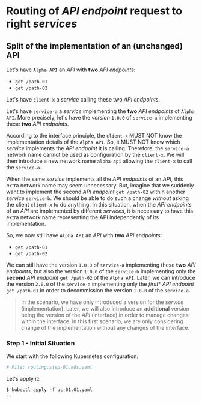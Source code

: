 # Routing of _API endpoint_ request to right _services_

## Split of the implementation of an (unchanged) API

Let's have `Alpha API` an _API_ with **two** _API endpoints_:

* `get /path-01`
* `get /path-02`

Let's have `client-x` a _service_ calling these two _API endpoints_.

Let's have `service-a` a _service_ implementing the **two** _API endpoints_ of `Alpha API`. More precisely, let's have the _version_ `1.0.0` of `service-a` implementing these **two** _API endpoints_.

According to the interface principle, the `client-x` MUST NOT know the implementation details of the `Alpha API`. So, it MUST NOT know which _service_ implements the _API endpoint_ it is calling. Therefore, the `service-a` network name cannot be used as configuration by the `client-x`. We will then introduce a new network name `alpha-api` allowing the `client-x` to call the `service-a`.

When the same _service_ implements all the _API endpoints_ of an _API_, this extra network name may seem unnecessary. But, imagine that we suddenly want to implement the second _API endpoint_ `get /path-02` within another _service_ `service-b`. We should be able to do such a change *without* asking the client `client-x` to do anything. In this situation, when the _API endpoints_ of an _API_ are implemented by different _services_, it is necessary to have this extra network name representing the API independently of its implementation.

So, we now still have `Alpha API` an _API_ with **two** _API endpoints_:

* `get /path-01`
* `get /path-02`

We can still have the version `1.0.0` of `service-a` implementing these **two** _API endpoints_, but also the version `1.0.0` of the `service-b` implementing only the **second** _API endpoint_ `get /path-02` of the `Alpha API`. Later, we can introduce the version `2.0.0` of the `service-a` implementing only the *first** _API endpoint_ `get /path-01` in order to decommission the version `1.0.0` of the `service-a`.

> In the scenario, we have only introduced a version for the _service_ (implementation). Later, we will also introduce an **additional** version being the version of the _API_ (interface) in order to manage changes within the interface. In this first scenario, we are only considering change of the implementation without any changes of the interface.

### Step 1 - Initial Situation

We start with the following Kubernetes configuration:

```yaml
# File: routing.step-01.k8s.yaml
```

Let's apply it:

```text
$ kubectl apply -f uc-01.01.yaml
...
```
